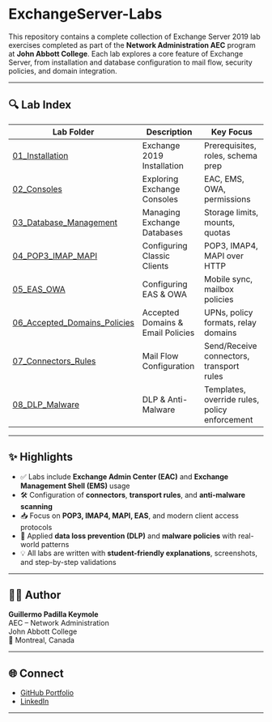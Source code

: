 # ExchangeServer-Labs

This repository contains a complete collection of Exchange Server 2019 lab exercises completed as part of the **Network Administration AEC** program at **John Abbott College**. Each lab explores a core feature of Exchange Server, from installation and database configuration to mail flow, security policies, and domain integration.

---

## 🔍 Lab Index

| Lab Folder | Description | Key Focus |
|------------|-------------|-----------|
| [01_Installation](./01_Installation/) | Exchange 2019 Installation | Prerequisites, roles, schema prep |
| [02_Consoles](./02_Consoles/) | Exploring Exchange Consoles | EAC, EMS, OWA, permissions |
| [03_Database_Management](./03_Database_Management/) | Managing Exchange Databases | Storage limits, mounts, quotas |
| [04_POP3_IMAP_MAPI](./04_POP3_IMAP_MAPI/) | Configuring Classic Clients | POP3, IMAP4, MAPI over HTTP |
| [05_EAS_OWA](./05_EAS_OWA/) | Configuring EAS & OWA | Mobile sync, mailbox policies |
| [06_Accepted_Domains_Policies](./06_Accepted_Domains_Policies/) | Accepted Domains & Email Policies | UPNs, policy formats, relay domains |
| [07_Connectors_Rules](./07_Connectors_Rules/) | Mail Flow Configuration | Send/Receive connectors, transport rules |
| [08_DLP_Malware](./08_DLP_Malware/) | DLP & Anti-Malware | Templates, override rules, policy enforcement |

---

## ✨ Highlights

- ✅ Labs include **Exchange Admin Center (EAC)** and **Exchange Management Shell (EMS)** usage  
- 🛠️ Configuration of **connectors**, **transport rules**, and **anti-malware scanning**  
- 📥 Focus on **POP3, IMAP4, MAPI, EAS**, and modern client access protocols  
- 🔐 Applied **data loss prevention (DLP)** and **malware policies** with real-world patterns  
- 💡 All labs are written with **student-friendly explanations**, screenshots, and step-by-step validations  

---

## 👨‍💻 Author

**Guillermo Padilla Keymole**  
AEC – Network Administration  
John Abbott College  
📍 Montreal, Canada

---

## 🌐 Connect

- [GitHub Portfolio](https://github.com/GuillermoPKeymole)
- [LinkedIn](https://www.linkedin.com/in/guillermo-padilla-keymole-a24328363)

---
